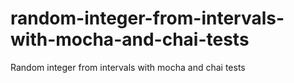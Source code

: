 # random-integer-from-intervals-with-mocha-and-chai-tests
Random integer from intervals with mocha and chai tests
